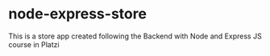 # node-express-store
This is a store app created following the Backend with Node and Express JS course in Platzi
